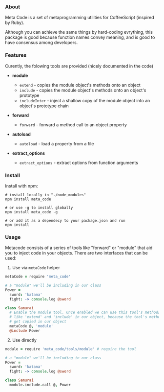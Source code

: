 ### About

Meta Code is a set of metaprogramming utilities for CoffeeScript (inspired by Ruby).  

Although you can achieve the same things by hard-coding evrything, this package is good 
because function names convey meaning, and is good to have consensus among developers.


### Features

Curently, the folowing tools are provided (nicely documented in the code)

* **module**
  - `extend` - copies the module object's methods onto an object
  - `include` - copies the module object's methods onto an object's prototype
  - `includeInter` - inject a shallow copy of the module object into an object's prototype chain
  
* **forward**
  - `forward` - forward a method call to an object property
  
* **autoload**
  - `autoload` - load a property from a file

* **extract_options**
  - `extract_options` - extract options from function arguments

### Install

Install with npm:

```shell
# install locally in "./node_modules"
npm install meta_code

# or use -g to install globally
npm install meta_code -g

# or add it as a dependecy to your package.json and run
npm install
```


### Usage

Metacode consists of a series of tools like "forward" or "module" that aid you to inject code in your objects.
There are two interfaces that can be used:

1. Use via `metaCode` helper

```coffeescript
metaCode = require 'meta_code'

# a "module" we'll be including in our class
Power =
  sword: 'katana'
  fight: -> console.log @sword

class Samurai
  # Enable the module tool. Once enabled we can use this tool's methods 
  # like 'extend' and 'include' in our object, because the tool's methods 
  # get copied in our object
  metaCode @, 'module'
  @include Power
```

2. Use directly

```coffeescript
module = require 'meta_code/tools/module' # require the tool

# a "module" we'll be including in our class
Power =
  sword: 'katana'
  fight: -> console.log @sword

class Samurai
  module.include.call @, Power
```

